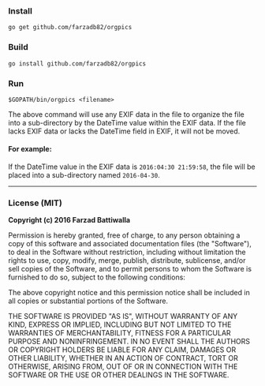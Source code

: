 ### Install
```
go get github.com/farzadb82/orgpics
```
### Build
```
go install github.com/farzadb82/orgpics
```
### Run
```
$GOPATH/bin/orgpics <filename>
```
The above command will use any EXIF data in the file to organize the file into a sub-directory by the DateTime value within the EXIF data. If the file lacks EXIF data or lacks the DateTime field in EXIF, it will not be moved.
#### For example:
If the DateTime value in the EXIF data is `2016:04:30 21:59:58`, the file will be placed into a sub-directory named `2016-04-30`.

----------

### License (MIT)
**Copyright (c) 2016 Farzad Battiwalla**

Permission is hereby granted, free of charge, to any person obtaining a copy of this software and associated documentation files (the "Software"), to deal in the Software without restriction, including without limitation the rights to use, copy, modify, merge, publish, distribute, sublicense, and/or sell copies of the Software, and to permit persons to whom the Software is furnished to do so, subject to the following conditions:

The above copyright notice and this permission notice shall be included in all copies or substantial portions of the Software.

THE SOFTWARE IS PROVIDED "AS IS", WITHOUT WARRANTY OF ANY KIND, EXPRESS OR IMPLIED, INCLUDING BUT NOT LIMITED TO THE WARRANTIES OF MERCHANTABILITY, FITNESS FOR A PARTICULAR PURPOSE AND NONINFRINGEMENT. IN NO EVENT SHALL THE AUTHORS OR COPYRIGHT HOLDERS BE LIABLE FOR ANY CLAIM, DAMAGES OR OTHER LIABILITY, WHETHER IN AN ACTION OF CONTRACT, TORT OR OTHERWISE, ARISING FROM, OUT OF OR IN CONNECTION WITH THE SOFTWARE OR THE USE OR OTHER DEALINGS IN THE SOFTWARE.
